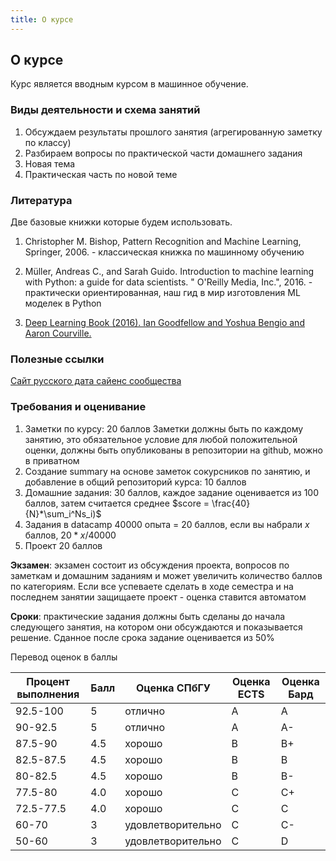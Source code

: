 ```yaml
---
title: О курсе
---
```



## О курсе

Курс является вводным курсом в машинное обучение.

### Виды деятельности и схема занятий

 1. Обсуждаем результаты прошлого занятия (агрегированную заметку по классу)
 2. Разбираем вопросы по практической части домашнего задания
 3. Новая тема
 4. Практическая часть по новой теме

### Литература

Две базовые книжки которые будем использовать.

1. Christopher M. Bishop, Pattern Recognition and Machine Learning, Springer, 2006. - классическая книжка по машинному обучению
2. Müller, Andreas C., and Sarah Guido. Introduction to machine learning with Python: a guide for data scientists. " O'Reilly Media, Inc.", 2016. - практически ориентированная, наш гид в мир изготовления ML моделек в Python

3. [Deep Learning Book (2016). Ian Goodfellow and Yoshua Bengio and Aaron Courville.](https://www.deeplearningbook.org/)

### Полезные ссылки

[Сайт русского дата сайенс сообщества](https://ods.ai/)

### Требования и оценивание

 1. Заметки по курсу: 20 баллов
	  Заметки должны быть по каждому занятию, это обязательное 		 условие для любой положительной оценки, должны быть опубликованы в репозитории на github, можно в приватном 
 2. Создание summary  на основе заметок сокурсников по занятию, и добавление в общий репозиторий курса: 10 баллов
 3. Домашние задания: 30 баллов, каждое задание оценивается из 100 баллов, затем считается среднее $score = \frac{40}{N}*\sum_i^Ns_i)$ 
 4. Задания в datacamp  40000 опыта = 20 баллов, если вы набрали $x$ баллов, $20*x/40000$
 5. Проект 20 баллов

**Экзамен**: экзамен состоит из обсуждения проекта, вопросов по заметкам и домашним заданиям и может увеличить количество баллов по категориям. Если все успеваете сделать в ходе семестра и на последнем занятии защищаете проект - оценка ставится автоматом

**Сроки**:   практические задания должны быть сделаны до начала следующего занятия, на котором они обсуждаются и показывается решение. Сданное после срока задание оценивается из 50\%

Перевод оценок в баллы


| Процент выполнения | Балл |Оценка СПбГУ |Оценка ECTS|Оценка Бард|
|--|--| --|--|--|
|  92.5-100| 5 |отлично|A|A|
|  90-92.5| 5 |отлично|A|A-|
|87.5-90|4.5|хорошо|B|B+|
|82.5-87.5|4.5|хорошо|B|B|
|80-82.5|4.5|хорошо|B|B-|
|77.5-80|4.0|хорошо|C|C+|
|72.5-77.5|4.0|хорошо|C|C|
|60-70| 3 |удовлетворительно|С|С-|
|50-60| 3 |удовлетворительно|С|D|


